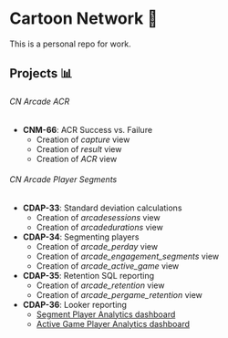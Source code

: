 # Cartoon Network :briefcase:
This is a personal repo for work.
## Projects :bar_chart:
###### CN Arcade ACR
- **CNM-66**: ACR Success vs. Failure
  - Creation of *capture* view
  - Creation of *result* view
  - Creation of *ACR* view
###### CN Arcade Player Segments
- **CDAP-33**: Standard deviation calculations
  - Creation of *arcadesessions* view 
  - Creation of *arcadedurations* view
- **CDAP-34**: Segmenting players
  - Creation of *arcade_perday* view
  - Creation of *arcade_engagement_segments* view
  - Creation of *arcade_active_game* view
- **CDAP-35**: Retention SQL reporting
  - Creation of *arcade_retention* view
  - Creation of *arcade_pergame_retention* view
- **CDAP-36**: Looker reporting
  - [Segment Player Analytics dashboard](https://looker.turner.com/dashboards/5812?Segment=Not%20engaged&filter_config=%7B%22Segment%22:%5B%7B%22type%22:%22%3D%22,%22values%22:%5B%7B%22constant%22:%22Not%20engaged%22%7D,%7B%7D%5D,%22id%22:2%7D%5D%7D)
  - [Active Game Player Analytics dashboard](https://looker.turner.com/dashboards/5827?Active%20Game=Squad%20Goals&filter_config=%7B%22Active%20Game%22:%5B%7B%22type%22:%22%3D%22,%22values%22:%5B%7B%22constant%22:%22Squad%20Goals%22%7D,%7B%7D%5D,%22id%22:2%7D%5D%7D)
